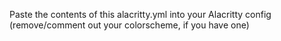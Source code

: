 Paste the contents of this alacritty.yml into your Alacritty config (remove/comment out your colorscheme, if you have one)
